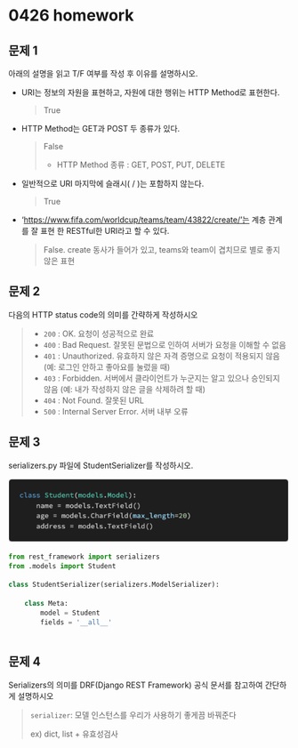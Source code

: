 # 0426 homework

## 문제 1

아래의 설명을 읽고 T/F 여부를 작성 후 이유를 설명하시오. 

- URI는 정보의 자원을 표현하고, 자원에 대한 행위는 HTTP Method로 표현한다.

  > True

- HTTP Method는 GET과 POST 두 종류가 있다. 

  > False
  >
  > - HTTP Method 종류 : GET, POST, PUT, DELETE

- 일반적으로 URI 마지막에 슬래시( / )는 포함하지 않는다.

  > True

- ‘https://www.fifa.com/worldcup/teams/team/43822/create/’는 계층 관계를 잘 표현 한 RESTful한 URI라고 할 수 있다.

  > False. create 동사가 들어가 있고, teams와 team이 겹치므로 별로 좋지 않은 표현



## 문제 2

다음의 HTTP status code의 의미를 간략하게 작성하시오

>- `200` : OK. 요청이 성공적으로 완료
>- `400` : Bad Request. 잘못된 문법으로 인하여 서버가 요청을 이해할 수 없음
>- `401` : Unauthorized. 유효하지 않은 자격 증명으로 요청이 적용되지 않음 (예: 로그인 안하고 좋아요를 눌렀을 때)
>- `403` : Forbidden. 서버에서 클라이언트가 누군지는 알고 있으나 승인되지 않음 (예: 내가 작성하지 않은 글을 삭제하려 할 때)
>- `404` : Not Found. 잘못된 URL
>- `500` : Internal Server Error. 서버 내부 오류



## 문제 3

serializers.py 파일에 StudentSerializer를 작성하시오.

![image-20210427153838277](0427_hw.assets/image-20210427153838277.png)

```python
from rest_framework import serializers
from .models import Student

class StudentSerializer(serializers.ModelSerializer):
    
    class Meta:
        model = Student
        fields = '__all__'
    
```



## 문제 4

Serializers의 의미를 DRF(Django REST Framework) 공식 문서를 참고하여 간단하게 설명하시오

> `serializer`: 모델 인스턴스를 우리가 사용하기 좋게끔 바꿔준다
>
> ex) dict, list + 유효성검사